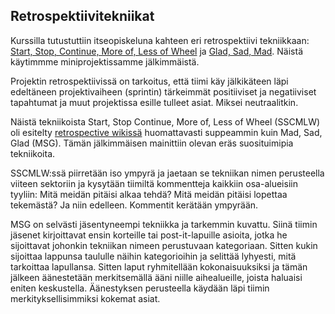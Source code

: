 ## Retrospektiivitekniikat

Kurssilla tutustuttiin itseopiskeluna kahteen eri retrospektiivi tekniikkaan: [Start, Stop, Continue, More of, Less of Wheel](http://retrospectivewiki.org/index.php?title=Start,_Stop,_Continue,_More_of,_Less_of_Wheel)
ja [Glad, Sad, Mad](http://retrospectivewiki.org/index.php?title=Glad,_Sad,_Mad). Näistä käytimmme miniprojektissamme jälkimmäistä.

Projektin retrospektiivissä on tarkoitus, että tiimi käy jälkikäteen läpi edeltäneen projektivaiheen (sprintin) tärkeimmät positiiviset ja negatiiviset tapahtumat ja muut projektissa esille tulleet asiat. Miksei neutraalitkin.

Näistä tekniikoista Start, Stop Continue, More of, Less of Wheel (SSCMLW) oli esitelty [retrospective wikissä](http://retrospectivewiki.org) huomattavasti suppeammin kuin Mad, Sad, Glad (MSG). Tämän jälkimmäisen mainittiin olevan eräs suosituimipia tekniikoita.

SSCMLW:ssä piirretään iso ympyrä ja jaetaan se tekniikan nimen perusteella viiteen sektoriin ja kysytään tiimiltä kommentteja kaikkiin osa-alueisiin tyyliin:
Mitä meidän pitäisi alkaa tehdä? Mitä meidän pitäisi lopettaa tekemästä? Ja niin edelleen. Kommentit kerätään ympyrään.

MSG on selvästi jäsentyneempi tekniikka ja tarkemmin kuvattu. Siinä tiimin jäsenet kirjoittavat ensin korteille tai post-it-lapuille asioita, jotka he sijoittavat johonkin tekniikan nimeen perustuvaan kategoriaan.
Sitten kukin sijoittaa lappunsa taululle näihin kategorioihin ja selittää lyhyesti, mitä tarkoittaa lapullansa. Sitten laput ryhmitellään kokonaisuuksiksi ja tämän jälkeen äänestetään merkitsemällä ääni niille aihealueille, joista haluaisi eniten keskustella.
Äänestyksen perusteella käydään läpi tiimin merkityksellisimmiksi kokemat asiat.

